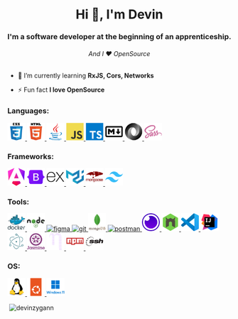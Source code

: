 <h1 align="center">Hi 👋, I'm Devin</h1>
<h3 align="center">I'm a software developer at the beginning of an apprenticeship.</h3>
<h6 align="center">And I ❤️ OpenSource</h6>

- 🌱 I’m currently learning **RxJS, Cors, Networks**

- ⚡ Fun fact **I love OpenSource**

<h3 align="left">Languages:</h3>
<p align="left"> 
    <a href="https://www.w3schools.com/css/" target="_blank" rel="noreferrer"> 
        <img src="https://raw.githubusercontent.com/devicons/devicon/master/icons/css3/css3-original-wordmark.svg" alt="css3" width="40" height="40"/>
    </a>
    <a href="https://www.w3.org/html/" target="_blank" rel="noreferrer">
        <img src="https://raw.githubusercontent.com/devicons/devicon/master/icons/html5/html5-original-wordmark.svg" alt="html5" width="40" height="40"/>
    </a>
    <a href="https://www.java.com" target="_blank" rel="noreferrer">
        <img src="https://raw.githubusercontent.com/devicons/devicon/master/icons/java/java-original.svg" alt="java" width="40" height="40"/>
    </a>
    <a href="https://developer.mozilla.org/en-US/docs/Web/JavaScript" target="_blank" rel="noreferrer"> 
        <img src="https://raw.githubusercontent.com/devicons/devicon/master/icons/javascript/javascript-original.svg" alt="javascript" width="40" height="40"/>
    </a>
    <a href="https://www.typescriptlang.org/" target="_blank" rel="noreferrer"> 
        <img src="https://github.com/devicons/devicon/raw/refs/heads/master/icons/typescript/typescript-plain.svg" alt="TypeScript" width="40" height="40"/>
    </a>
    <a href="https://www.markdownguide.org/" target="_blank" rel="noreferrer"> 
        <img src="https://raw.githubusercontent.com/devicons/devicon/refs/heads/master/icons/markdown/markdown-original.svg" alt="Markdown" width="40" height="40"/>
    </a>
    <a href="https://www.markdownguide.org/" target="_blank" rel="noreferrer"> 
        <img src="https://github.com/devicons/devicon/raw/refs/heads/master/icons/json/json-original.svg" alt="JSON" width="40" height="40"/>
    </a>
    <a href="https://www.sass-lang.com/" target="_blank" rel="noreferrer"> 
        <img src="https://github.com/devicons/devicon/raw/refs/heads/master/icons/sass/sass-original.svg" alt="Sass" width="40" height="40"/>
    </a>
</p>

<h3 align="left">Frameworks:</h3>
<p align="left"> 
    <a href="https://www.angular.dev/" target="_blank" rel="noreferrer"> 
        <img src="https://github.com/devicons/devicon/raw/refs/heads/master/icons/angular/angular-original.svg" alt="javascript" width="40" height="40"/>
    </a>
    <a href="https://www.getbootstrap.com/" target="_blank" rel="noreferrer"> 
        <img src="https://github.com/devicons/devicon/raw/refs/heads/master/icons/bootstrap/bootstrap-original.svg" alt="javascript" width="40" height="40"/>
    </a>
    <a href="https://www.expressjs.com/" target="_blank" rel="noreferrer"> 
        <img src="https://github.com/devicons/devicon/raw/refs/heads/master/icons/express/express-original.svg" alt="express" width="40" height="40"/>
    </a>
    <a href="https://m3.material.io/" target="_blank" rel="noreferrer"> 
        <img src="https://github.com/devicons/devicon/raw/refs/heads/master/icons/materialui/materialui-original.svg" alt="Material Design" width="40" height="40"/>
    </a>
    <a href="https://m3.material.io/" target="_blank" rel="noreferrer"> 
        <img src="https://github.com/devicons/devicon/raw/refs/heads/master/icons/mongoose/mongoose-original-wordmark.svg" alt="Mongoose" width="40" height="40"/>
    </a>
    <a href="https://www.tailwindcss.com/" target="_blank" rel="noreferrer"> 
        <img src="https://raw.githubusercontent.com/devicons/devicon/refs/heads/master/icons/tailwindcss/tailwindcss-original.svg" alt="javascript" width="40" height="40"/>
    </a>
</p>

<h3>Tools:</h3>
<p align="left">
    <a href="https://www.docker.com/" target="_blank" rel="noreferrer"> 
        <img src="https://raw.githubusercontent.com/devicons/devicon/master/icons/docker/docker-original-wordmark.svg" alt="docker" width="40" height="40"/>
    </a>
    <a href="https://nodejs.org" target="_blank" rel="noreferrer">
        <img src="https://raw.githubusercontent.com/devicons/devicon/master/icons/nodejs/nodejs-original-wordmark.svg" alt="nodejs" width="40" height="40"/>
    </a>
    <a href="https://www.figma.com/" target="_blank" rel="noreferrer">
        <img src="https://www.vectorlogo.zone/logos/figma/figma-icon.svg" alt="figma" width="40" height="40"/>
    </a> 
    <a href="https://git-scm.com/" target="_blank" rel="noreferrer"> 
        <img src="https://www.vectorlogo.zone/logos/git-scm/git-scm-icon.svg" alt="git" width="40" height="40"/>
    </a> 
    <a href="https://www.mongodb.com/" target="_blank" rel="noreferrer">
        <img src="https://raw.githubusercontent.com/devicons/devicon/master/icons/mongodb/mongodb-original-wordmark.svg" alt="mongodb" width="40" height="40"/>
    </a>
    <a href="https://postman.com" target="_blank" rel="noreferrer">
        <img src="https://www.vectorlogo.zone/logos/getpostman/getpostman-icon.svg" alt="postman" width="40" height="40"/>
    </a>
    <a href="https://insomnia.rest/" target="_blank" rel="noreferrer">
        <img src="https://raw.githubusercontent.com/devicons/devicon/refs/heads/master/icons/insomnia/insomnia-original.svg" alt="insomnia" width="40" height="40"/>
    </a>
    <a href="https://nodemon.io/" target="_blank" rel="noreferrer">
        <img src="https://github.com/devicons/devicon/raw/refs/heads/master/icons/nodemon/nodemon-original.svg" alt="nodemon" width="40" height="40"/>
    </a>
    <a href="https://code.visualstudio.com/" target="_blank" rel="noreferrer">
        <img src="https://github.com/devicons/devicon/raw/refs/heads/master/icons/vscode/vscode-original.svg" alt="vs code" width="40" height="40"/>
    </a>
    <a href="https://www.intellij.com/" target="_blank" rel="noreferrer">
        <img src="https://github.com/devicons/devicon/raw/refs/heads/master/icons/intellij/intellij-original.svg" alt="idea" width="40" height="40"/>
    </a>
    <a href="https://www.electronjs.org/" target="_blank" rel="noreferrer">
        <img src="https://github.com/devicons/devicon/raw/refs/heads/master/icons/electron/electron-original.svg" alt="electron" width="40" height="40"/>
    </a>
    <a href="https://jasmine.github.io/" target="_blank" rel="noreferrer">
        <img src="https://github.com/devicons/devicon/raw/refs/heads/master/icons/jasmine/jasmine-original-wordmark.svg" alt="jasmine" width="40" height="40"/>
    </a>
    <a href="https://www.nano-editor.org/" target="_blank" rel="noreferrer">
        <img src="https://github.com/devicons/devicon/raw/refs/heads/master/icons/nano/nano-original.svg" alt="nano" width="40" height="40"/>
    </a>
    <a href="https://www.npmjs.org/" target="_blank" rel="noreferrer">
        <img src="https://github.com/devicons/devicon/raw/refs/heads/master/icons/npm/npm-original-wordmark.svg" alt="npm" width="40" height="40"/>
    </a>
   <a href="https://www.openssh.com/" target="_blank" rel="noreferrer">
        <img src="https://github.com/devicons/devicon/raw/refs/heads/master/icons/ssh/ssh-original-wordmark.svg" alt="ssh" width="40" height="40"/>
    </a>
</p>

<h3>OS:</h3>
<p align="left">
    <a href="https://www.linux.org/" target="_blank" rel="noreferrer">
        <img src="https://raw.githubusercontent.com/devicons/devicon/master/icons/linux/linux-original.svg" alt="linux" width="40" height="40">
    </a>
    <a href="https://nodemon.io/" target="_blank" rel="noreferrer">
        <img src="https://github.com/devicons/devicon/raw/refs/heads/master/icons/ubuntu/ubuntu-original.svg" alt="insomnia" width="40" height="40"/>
    </a><a href="https://microsoft.com" target="_blank" rel="noreferrer">
        <img src="https://github.com/devicons/devicon/raw/refs/heads/master/icons/windows11/windows11-original-wordmark.svg" alt="insomnia" width="40" height="40"/>
    </a>
</p>

<p>&nbsp;<img align="center" src="https://github-readme-stats.vercel.app/api?username=devinzygann&show_icons=true&locale=en" alt="devinzygann"/></p>
